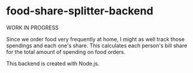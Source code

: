 # food-share-splitter-backend

WORK IN PROGRESS

Since we order food very frequently at home, I might as well track those spendings and each one's share.
This calculates each person's bill share for the total amount of spending on food orders. 

This backend is created with Node.js.
